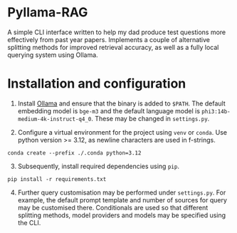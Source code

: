 # Pyllama-RAG

A simple CLI interface written to help my dad produce test questions more effectively from past year papers. Implements a couple of alternative splitting methods for improved retrieval accuracy, as well as a fully local querying system using Ollama.

# Installation and configuration

1. Install [Ollama](https://ollama.com/) and ensure that the binary is added to `$PATH`. The default embedding model is `bge-m3` and the default language model is `phi3:14b-medium-4k-instruct-q4_0`. These may be changed in `settings.py`.

2. Configure a virtual environment for the project using `venv` or `conda`. Use python version >= 3.12, as newline characters are used in f-strings.

```console
conda create --prefix ./.conda python=3.12
```

3. Subsequently, install required dependencies using `pip`.

```console
pip install -r requirements.txt
```

4. Further query customisation may be performed under `settings.py`. For example, the default prompt template and number of sources for query may be customised there. Conditionals are used so that different splitting methods, model providers and models may be specified using the CLI.
